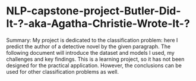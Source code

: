 # NLP-capstone-project-Butler-Did-It-?-aka-Agatha-Christie-Wrote-It-?


Summary:
My project is dedicated to the classification problem: here I predict the author of a detective novel by the given paragraph. The following document will introduce the dataset and models I used, my challenges and key findings. This is a learning project, so it has not been designed for the practical application. However, the conclusions can be used for other classification problems as well.
